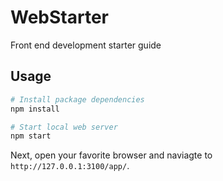 # WebStarter

Front end development starter guide

## Usage

```bash
# Install package dependencies
npm install

# Start local web server
npm start
```

Next, open your favorite browser and naviagte to `http://127.0.0.1:3100/app/`.
